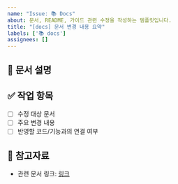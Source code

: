 ```yaml
---
name: "Issue: 📚 Docs"
about: 문서, README, 가이드 관련 수정을 작성하는 템플릿입니다.
title: "[docs] 문서 변경 내용 요약"
labels: ['📚 docs']
assignees: []
---
```


## 📘 문서 설명
<!-- 어떤 문서를 수정/추가할지 작성해주세요 -->

## ✅ 작업 항목
- [ ] 수정 대상 문서
- [ ] 주요 변경 내용
- [ ] 반영할 코드/기능과의 연결 여부

## 📎 참고자료
- 관련 문서 링크: [링크](https://example.com)
